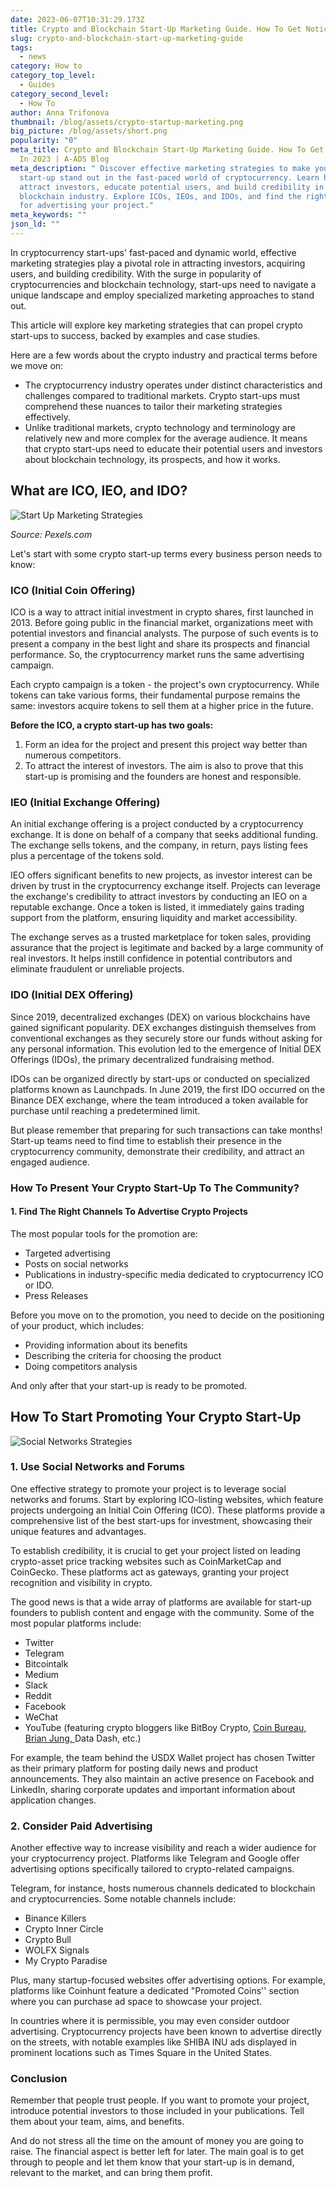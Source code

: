 ```yaml
---
date: 2023-06-07T10:31:29.173Z
title: Crypto and Blockchain Start-Up Marketing Guide. How To Get Noticed In 2024
slug: crypto-and-blockchain-start-up-marketing-guide
tags:
  - news
category: How to
category_top_level:
  - Guides
category_second_level:
  - How To
author: Anna Trifonova
thumbnail: /blog/assets/crypto-startup-marketing.png
big_picture: /blog/assets/short.png
popularity: "0"
meta_title: Crypto and Blockchain Start-Up Marketing Guide. How To Get Noticed
  In 2023 | A-ADS Blog
meta_description: " Discover effective marketing strategies to make your crypto
  start-up stand out in the fast-paced world of cryptocurrency. Learn how to
  attract investors, educate potential users, and build credibility in the
  blockchain industry. Explore ICOs, IEOs, and IDOs, and find the right channels
  for advertising your project."
meta_keywords: ""
json_ld: ""
---
```

In cryptocurrency start-ups' fast-paced and dynamic world, effective marketing strategies play a pivotal role in attracting investors, acquiring users, and building credibility. With the surge in popularity of cryptocurrencies and blockchain technology, start-ups need to navigate a unique landscape and employ specialized marketing approaches to stand out. 

This article will explore key marketing strategies that can propel crypto start-ups to success, backed by examples and case studies.

Here are a few words about the crypto industry and practical terms before we move on:

* The cryptocurrency industry operates under distinct characteristics and challenges compared to traditional markets. Crypto start-ups must comprehend these nuances to tailor their marketing strategies effectively. 
* Unlike traditional markets, crypto technology and terminology are relatively new and more complex for the average audience. It means that crypto start-ups need to educate their potential users and investors about blockchain technology, its prospects, and how it works. 

## What are ICO, IEO, and IDO? 

![Start Up Marketing Strategies ](/blog/assets/pexels-canva-studio-3194521.jpg "Start Up Marketing Strategies ")

*Source: Pexels.com*

Let's start with some crypto start-up terms every business person needs to know:

### ICO (Initial Coin Offering)

ICO is a way to attract initial investment in crypto shares, first launched in 2013. Before going public in the financial market, organizations meet with potential investors and financial analysts. The purpose of such events is to present a company in the best light and share its prospects and financial performance. So, the cryptocurrency market runs the same advertising campaign.

Each crypto campaign is a token - the project's own cryptocurrency. While tokens can take various forms, their fundamental purpose remains the same: investors acquire tokens to sell them at a higher price in the future.

**Before the ICO, a crypto start-up has two goals:** 

1. Form an idea for the project and present this project way better than numerous competitors.
2. To attract the interest of investors. The aim is also to prove that this start-up is promising and the founders are honest and responsible.

### IEO (Initial Exchange Offering)

An initial exchange offering is a project conducted by a cryptocurrency exchange. It is done on behalf of a company that seeks additional funding. The exchange sells tokens, and the company, in return, pays listing fees plus a percentage of the tokens sold.

IEO offers significant benefits to new projects, as investor interest can be driven by trust in the cryptocurrency exchange itself. Projects can leverage the exchange's credibility to attract investors by conducting an IEO on a reputable exchange. Once a token is listed, it immediately gains trading support from the platform, ensuring liquidity and market accessibility. 

The exchange serves as a trusted marketplace for token sales, providing assurance that the project is legitimate and backed by a large community of real investors. It helps instill confidence in potential contributors and eliminate fraudulent or unreliable projects.

### IDO (Initial DEX Offering)

Since 2019, decentralized exchanges (DEX) on various blockchains have gained significant popularity. DEX exchanges distinguish themselves from conventional exchanges as they securely store our funds without asking for any personal information. This evolution led to the emergence of Initial DEX Offerings (IDOs), the primary decentralized fundraising method.

IDOs can be organized directly by start-ups or conducted on specialized platforms known as Launchpads. In June 2019, the first IDO occurred on the Binance DEX exchange, where the team introduced a token available for purchase until reaching a predetermined limit.

But please remember that preparing for such transactions can take months! Start-up teams need to find time to establish their presence in the cryptocurrency community, demonstrate their credibility, and attract an engaged audience. 

### How To Present Your Crypto Start-Up To The Community?

#### 1. Find The Right Channels To Advertise Crypto Projects

The most popular tools for the promotion are:

* Targeted advertising
* Posts on social networks
* Publications in industry-specific media dedicated to cryptocurrency ICO or IDO.
* Press Releases 

Before you move on to the promotion, you need to decide on the positioning of your product, which includes:

* Providing information about its benefits 
* Describing the criteria for choosing the product
* Doing competitors analysis 

And only after that your start-up is ready to be promoted.

## How To Start Promoting Your Crypto Start-Up

![Social Networks Strategies ](/blog/assets/pexels-pixabay-147413.jpg "Social Networks Strategies ")

### 1. Use Social Networks and Forums

One effective strategy to promote your project is to leverage social networks and forums. Start by exploring ICO-listing websites, which feature projects undergoing an Initial Coin Offering (ICO). These platforms provide a comprehensive list of the best start-ups for investment, showcasing their unique features and advantages.

To establish credibility, it is crucial to get your project listed on leading crypto-asset price tracking websites such as CoinMarketCap and CoinGecko. These platforms act as gateways, granting your project recognition and visibility in crypto.

The good news is that a wide array of platforms are available for start-up founders to publish content and engage with the community. Some of the most popular platforms include:

* Twitter
* Telegram
* Bitcointalk
* Medium
* Slack
* Reddit
* Facebook
* WeChat
* YouTube (featuring crypto bloggers like BitBoy Crypto, [Coin Bureau, ](https://influencermarketinghub.com/crypto-youtube-channels/#toc-1)[Brian Jung, ](https://influencermarketinghub.com/crypto-youtube-channels/#toc-4)Data Dash, etc.)

For example, the team behind the USDX Wallet project has chosen Twitter as their primary platform for posting daily news and product announcements. They also maintain an active presence on Facebook and LinkedIn, sharing corporate updates and important information about application changes.

### 2. Consider Paid Advertising

Another effective way to increase visibility and reach a wider audience for your cryptocurrency project. Platforms like Telegram and Google offer advertising options specifically tailored to crypto-related campaigns. 

Telegram, for instance, hosts numerous channels dedicated to blockchain and cryptocurrencies. Some notable channels include:

* Binance Killers
* Crypto Inner Circle
* Crypto Bull
* WOLFX Signals
* My Crypto Paradise

Plus, many startup-focused websites offer advertising options. For example, platforms like Coinhunt feature a dedicated "Promoted Coins'' section where you can purchase ad space to showcase your project.

In countries where it is permissible, you may even consider outdoor advertising. Cryptocurrency projects have been known to advertise directly on the streets, with notable examples like SHIBA INU ads displayed in prominent locations such as Times Square in the United States.

### Conclusion

Remember that people trust people. If you want to promote your project, introduce potential investors to those included in your publications. Tell them about your team, aims, and benefits. 

And do not stress all the time on the amount of money you are going to raise. The financial aspect is better left for later. The main goal is to get through to people and let them know that your start-up is in demand, relevant to the market, and can bring them profit.